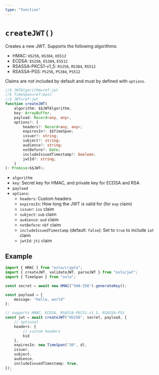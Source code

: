 ```yaml
---
type: "function"
---
```


# `createJWT()`

Creates a new JWT. Supports the following algorithms:

- HMAC: `HS256`, `HS384`, `HS512`
- ECDSA: `ES256`, `ES384`, `ES512`
- RSASSA-PKCS1-v1_5: `RS256`, `RS384`, `RS512`
- RSASSA-PSS: `PS256`, `PS384`, `PS512`

Claims are not included by default and must by defined with `options`.

```ts
//$ JWTAlgorithm=ref:jwt
//$ TimeSpan=ref:main
//$ JWT=ref:jwt
function createJWT(
	algorithm: $$JWTAlgorithm,
	key: ArrayBuffer,
	payload: Record<any, any>,
	options?: {
		headers?: Record<any, any>;
		expiresIn?: $$TimeSpan;
		issuer?: string;
		subject?: string;
		audience?: string;
		notBefore?: Date;
		includeIssuedTimestamp?: boolean;
		jwtId?: string;
	}
): Promise<$$JWT>;
```

- `algorithm`
- `key`: Secret key for HMAC, and private key for ECDSA and RSA
- `payload`
- `options`:
  - `headers`: Custom headers
  - `expiresIn`: How long the JWT is valid for (for `exp` claim)
  - `issuer`: `iss` claim
  - `subject`: `sub` claim
  - `audience`: `aud` claim
  - `notBefore`: `nbf` claim
  - `includeIssuedTimestamp` (default: `false`): Set to `true` to include `iat` claim
  - `jwtId`: `jti` claim

## Example

```ts
import { HMAC } from "oslo/crypto";
import { createJWT, validateJWT, parseJWT } from "oslo/jwt";
import { TimeSpan } from "oslo";

const secret = await new HMAC("SHA-256").generateKey();

const payload = {
	message: "hello, world"
};

// supports HMAC, ECDSA, RSASSA-PKCS1-v1_5, RSASSA-PSS
const jwt = await createJWT("HS256", secret, payload, {
	// optional
	headers: {
		// custom headers
		kid
	},
	expiresIn: new TimeSpan("30", d),
	issuer,
	subject,
	audience,
	includeIssuedTimestamp: true,
});
```
